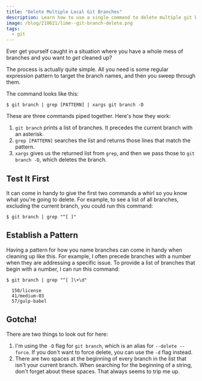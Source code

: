 ```yaml
---
title: "Delete Multiple Local Git Branches"
description: Learn how to use a single command to delete multiple git branches.
image: /blog/210621/lime--git-branch-delete.png
tags:
  - git
---
```


Ever get yourself caught in a situation where you have a whole mess of branches and you want to _get_ cleaned up?

The process is actually quite simple. All you need is some regular expression pattern to target the branch names, and then you sweep through them.

The command looks like this:

    $ git branch | grep [PATTERN] | xargs git branch -D

These are three commands piped together. Here's how they work:

1. `git branch` prints a list of branches. It precedes the current branch with an asterisk.
2. `grep [PATTERN]` searches the list and returns those lines that match the pattern.
3. `xargs` gives us the returned list from `grep`, and then we pass those to `git branch -D`, which deletes the branch.

## Test It First

It can come in handy to give the first two commands a whirl so you know what you're going to delete. For example, to see a list of all branches, excluding the current branch, you could run this command:

    $ git branch | grep "^[ ]"

## Establish a Pattern

Having a pattern for how you name branches can come in handy when cleaning up like this. For example, I often precede branches with a number when they are addressing a specific issue. To provide a list of branches that begin with a number, I can run this command:

    $ git branch | grep "^[ ]\+\d"

      150/license
      41/medium-03
      57/gulp-babel

## Gotcha!

There are two things to look out for here:

1. I'm using the `-D` flag for `git branch`, which is an alias for `--delete --force`. If you don't want to force delete, you can use the `-d` flag instead.
2. There are two spaces at the beginning of every branch in the list that isn't your current branch. When searching for the beginning of a string, don't forget about these spaces. That always seems to trip me up.
